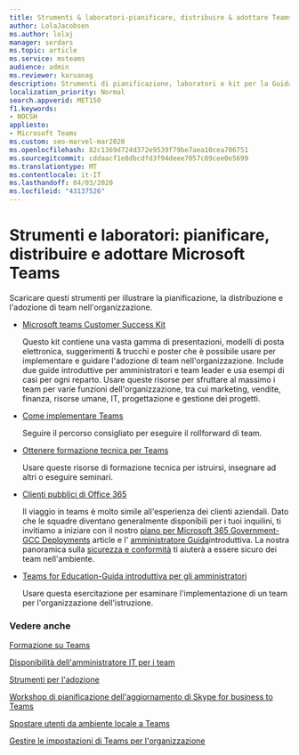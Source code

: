 ```yaml
---
title: Strumenti & laboratori-pianificare, distribuire & adottare Teams
author: LolaJacobsen
ms.author: lolaj
manager: serdars
ms.topic: article
ms.service: msteams
audience: admin
ms.reviewer: karuanag
description: Strumenti di pianificazione, laboratori e kit per la Guida introduttiva per aiutare le organizzazioni a iniziare a usare Microsoft teams.
localization_priority: Normal
search.appverid: MET150
f1.keywords:
- NOCSH
appliesto:
- Microsoft Teams
ms.custom: seo-marvel-mar2020
ms.openlocfilehash: 82c1369d724d372e9539f79be7aea10cea706751
ms.sourcegitcommit: cddaacf1e8dbcdfd3f94deee7057c89cee0e5699
ms.translationtype: MT
ms.contentlocale: it-IT
ms.lasthandoff: 04/03/2020
ms.locfileid: "43137526"
---
```

# <a name="tools-and-workshops-plan-deliver-and-adopt-microsoft-teams"></a>Strumenti e laboratori: pianificare, distribuire e adottare Microsoft Teams

Scaricare questi strumenti per illustrare la pianificazione, la distribuzione e l'adozione di team nell'organizzazione.


- [Microsoft teams Customer Success Kit](https://aka.ms/TeamsCustomerSuccess)

    Questo kit contiene una vasta gamma di presentazioni, modelli di posta elettronica, suggerimenti & trucchi e poster che è possibile usare per implementare e guidare l'adozione di team nell'organizzazione. Include due guide introduttive per amministratori e team leader e usa esempi di casi per ogni reparto. Usare queste risorse per sfruttare al massimo i team per varie funzioni dell'organizzazione, tra cui marketing, vendite, finanza, risorse umane, IT, progettazione e gestione dei progetti.

- [Come implementare Teams](How-to-roll-out-teams.md)

    Seguire il percorso consigliato per eseguire il rollforward di team.

- [Ottenere formazione tecnica per Teams](https://aka.ms/TeamsAcademy)

    Usare queste risorse di formazione tecnica per istruirsi, insegnare ad altri o eseguire seminari.

- [Clienti pubblici di Office 365](plan-for-government-gcc.md)

   Il viaggio in teams è molto simile all'esperienza dei clienti aziendali. Dato che le squadre diventano generalmente disponibili per i tuoi inquilini, ti invitiamo a iniziare con il nostro [piano per Microsoft 365 Government-GCC Deployments](plan-for-government-gcc.md) article e l' [amministratore Guida](https://download.microsoft.com/download/F/3/9/F39B4F10-5720-4516-87E1-91E5A5678EFB/MicrosoftTeams-AdminQuickStart-EnableTeams.docx)introduttiva. La nostra panoramica sulla [sicurezza e conformità](security-compliance-overview.md) ti aiuterà a essere sicuro dei team nell'ambiente.

- [Teams for Education-Guida introduttiva per gli amministratori](https://docs.microsoft.com/MicrosoftTeams/teams-quick-start-edu)

    Usare questa esercitazione per esaminare l'implementazione di un team per l'organizzazione dell'istruzione.

### <a name="see-also"></a>Vedere anche

[Formazione su Teams](training-microsoft-teams-landing-page.md)

[Disponibilità dell'amministratore IT per i team](ITAdmin-readiness.md)

[Strumenti per l'adozione](adopt-tools-and-downloads.md)

[Workshop di pianificazione dell'aggiornamento di Skype for business to Teams](https://www.microsoft.com/microsoft-365/partners/intelligentcommunications/skype-for-business-teams)

[Spostare utenti da ambiente locale a Teams](https://docs.microsoft.com/skypeforbusiness/hybrid/move-users-from-on-premises-to-teams)

[Gestire le impostazioni di Teams per l'organizzazione](enable-features-office-365.md)


